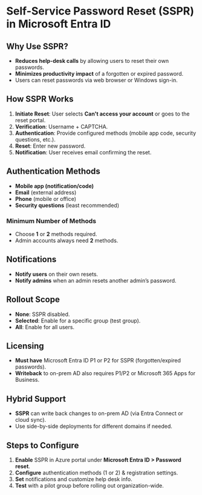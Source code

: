 # Self-Service Password Reset (SSPR) in Microsoft Entra ID

## Why Use SSPR?
- **Reduces help-desk calls** by allowing users to reset their own passwords.
- **Minimizes productivity impact** of a forgotten or expired password.
- Users can reset passwords via web browser or Windows sign-in.

## How SSPR Works
1. **Initiate Reset**: User selects **Can't access your account** or goes to the reset portal.
2. **Verification**: Username + CAPTCHA.
3. **Authentication**: Provide configured methods (mobile app code, security questions, etc.).
4. **Reset**: Enter new password.
5. **Notification**: User receives email confirming the reset.

## Authentication Methods
- **Mobile app (notification/code)**
- **Email** (external address)
- **Phone** (mobile or office)
- **Security questions** (least recommended)

### Minimum Number of Methods
- Choose **1** or **2** methods required.
- Admin accounts always need **2** methods.

## Notifications
- **Notify users** on their own resets.
- **Notify admins** when an admin resets another admin’s password.

## Rollout Scope
- **None**: SSPR disabled.
- **Selected**: Enable for a specific group (test group).
- **All**: Enable for all users.

## Licensing
- **Must have** Microsoft Entra ID P1 or P2 for SSPR (forgotten/expired passwords).
- **Writeback** to on-prem AD also requires P1/P2 or Microsoft 365 Apps for Business.

## Hybrid Support
- **SSPR** can write back changes to on-prem AD (via Entra Connect or cloud sync).
- Use side-by-side deployments for different domains if needed.

## Steps to Configure
1. **Enable** SSPR in Azure portal under **Microsoft Entra ID > Password reset**.
2. **Configure** authentication methods (1 or 2) & registration settings.
3. **Set** notifications and customize help desk info.
4. **Test** with a pilot group before rolling out organization-wide.

